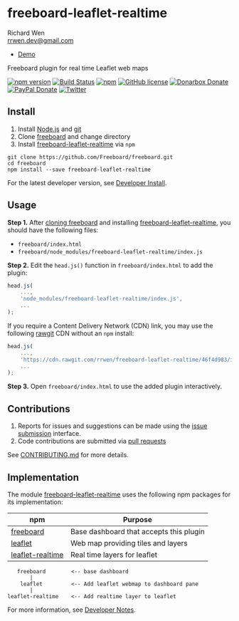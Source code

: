 # freeboard-leaflet-realtime

Richard Wen  
rrwen.dev@gmail.com  

* [Demo](https://rrwen.github.io/freeboard-leaflet-realtime/)

Freeboard plugin for real time Leaflet web maps

[![npm version](https://badge.fury.io/js/freeboard-leaflet-realtime.svg)](https://badge.fury.io/js/freeboard-leaflet-realtime)
[![Build Status](https://travis-ci.org/rrwen/freeboard-leaflet-realtime.svg?branch=master)](https://travis-ci.org/rrwen/freeboard-leaflet-realtime)
[![npm](https://img.shields.io/npm/dt/freeboard-leaflet-realtime.svg)](https://www.npmjs.com/package/freeboard-leaflet-realtime)
[![GitHub license](https://img.shields.io/github/license/rrwen/freeboard-leaflet-realtime.svg)](https://github.com/rrwen/freeboard-leaflet-realtime/blob/master/LICENSE)
[![Donarbox Donate](https://img.shields.io/badge/donate-Donarbox-yellow.svg)](https://donorbox.org/rrwen)
[![PayPal Donate](https://img.shields.io/badge/donate-PayPal-yellow.svg)](https://www.paypal.com/cgi-bin/webscr?cmd=_s-xclick&hosted_button_id=NQNSAHK5X46D2)
[![Twitter](https://img.shields.io/twitter/url/https/github.com/rrwen/freeboard-leaflet-realtime.svg?style=social)](https://twitter.com/intent/tweet?text=Freeboard%20plugin%20for%20real%20time%20Leaflet%20web%20maps:%20https%3A%2F%2Fgithub.com%2Frrwen%2Ffreeboard-leaflet-realtime%20%23nodejs%20%23npm)

## Install

1. Install [Node.js](https://nodejs.org) and [git](https://git-scm.com/)
2. Clone [freeboard](https://github.com/Freeboard/freeboard) and change directory
3. Install [freeboard-leaflet-realtime](https://github.com/rrwen/freeboard-leaflet-realtime) via `npm`

```
git clone https://github.com/Freeboard/freeboard.git
cd freeboard
npm install --save freeboard-leaflet-realtime
```

For the latest developer version, see [Developer Install](NOTES.md#developer-install).

## Usage

**Step 1.** After [cloning freeboard](#install) and installing [freeboard-leaflet-realtime](https://github.com/rrwen/freeboard-leaflet-realtime), you should have the following files:

* `freeboard/index.html`
* `freeboard/node_modules/freeboard-leaflet-realtime/index.js`

**Step 2.** Edit the `head.js()` function in `freeboard/index.html` to add the plugin:

```javascript
head.js(
	...,
	'node_modules/freeboard-leaflet-realtime/index.js',
	...
);
```

If you require a Content Delivery Network (CDN) link, you may use the following [rawgit](https://rawgit.com/) CDN without an `npm` install:

```javascript
head.js(
	...,
	'https://cdn.rawgit.com/rrwen/freeboard-leaflet-realtime/46f4d983/index.js',
	...
);
```

**Step 3.** Open `freeboard/index.html` to use the added plugin interactively.

## Contributions

1. Reports for issues and suggestions can be made using the [issue submission](https://github.com/rrwen/freeboard-leaflet-realtime/issues) interface.
2. Code contributions are submitted via [pull requests](https://github.com/rrwen/freeboard-leaflet-realtime/pulls)

See [CONTRIBUTING.md](CONTRIBUTING.md) for more details.

## Implementation

The module [freeboard-leaflet-realtime](https://www.npmjs.com/package/freeboard-leaflet-realtime) uses the following npm packages for its implementation:

npm | Purpose
--- | ---
[freeboard](https://www.npmjs.com/package/freeboard) | Base dashboard that accepts this plugin
[leaflet](http://leafletjs.com/) | Web map providing tiles and layers
[leaflet-realtime](https://www.npmjs.com/package/leaflet-realtime) | Real time layers for leaflet


```
   freeboard        <-- base dashboard
       |
    leaflet         <-- Add leaflet webmap to dashboard pane
       |
leaflet-realtime    <-- Add realtime layer to leaflet
```

For more information, see [Developer Notes](NOTES.md).
